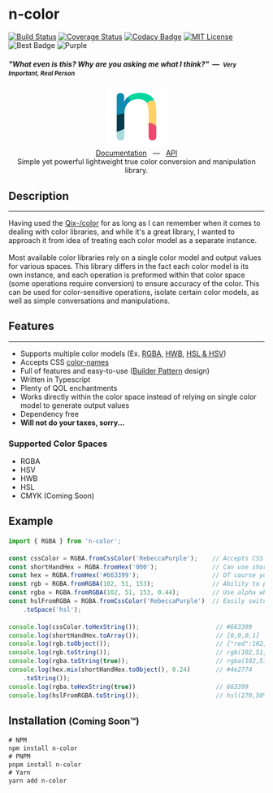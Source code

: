# n-color
[![Build Status](https://github.com/SkinnyPeteTheGiraffe/n-color/actions/workflows/ci.yml/badge.svg)](https://github.com/SkinnyPeteTheGiraffe/n-color/actions/workflows/ci.yml?query=branch%3Amain+)
[![Coverage Status](https://coveralls.io/repos/github/SkinnyPeteTheGiraffe/n-color/badge.svg?branch=main)](https://coveralls.io/github/SkinnyPeteTheGiraffe/n-color?branch=main)
[![Codacy Badge](https://app.codacy.com/project/badge/Grade/1ea5d484507b4ed8812d44c30cf72c43)](https://www.codacy.com/gh/SkinnyPeteTheGiraffe/n-color/dashboard?utm_source=github.com&amp;utm_medium=referral&amp;utm_content=SkinnyPeteTheGiraffe/n-color&amp;utm_campaign=Badge_Grade)
[![MIT License](http://img.shields.io/badge/license-MIT-green.svg)](LICENSE.md)
![Best Badge](https://img.shields.io/badge/another%20js%20library-yes-green)
![Purple](https://img.shields.io/badge/purple-purple)

#### _"What even is this? Why are you asking me what I think?"&nbsp;&nbsp;—&nbsp;&nbsp;<small>Very Important, Real Person</small>_

<div>
    <div style="text-align: center;">
      <a href="https://skinnypetethegiraffe.github.io/n-color/" target="blank"><img src="site/docs/_media/n-color-logo.svg" width="120" alt="Nest Logo" /></a>
      <br/>
    </div>
    <div style="text-align: center;">
        <a href="https://skinnypetethegiraffe.github.io/n-color/" target="blank">Documentation</a>
        &nbsp;&nbsp;—&nbsp;&nbsp;
        <a href="https://skinnypetethegiraffe.github.io/n-color/api/" target="blank">API</a>
        <div style="text-align: center;">
            Simple yet powerful lightweight true color conversion and manipulation library.
        </div>
    </div>
</div>

## Description
<hr />

Having used the [Qix-/color](https://github.com/Qix-/color) for as long as I can remember when it comes to dealing with color libraries, and while
it's a great library, I wanted to approach it from idea of treating each color model as a separate instance.<br/><br/>Most available color
libraries rely on a single color model and output values for various spaces. This library differs in the fact each color model is its own
instance, and each operation is preformed within that color space (some operations require conversion) to ensure accuracy of the color.
This can be used for color-sensitive operations, isolate certain color models, as well as simple conversations and manipulations.

## Features
<hr />

  * Supports multiple color models (Ex. [RGBA](https://en.wikipedia.org/wiki/RGBA_color_model), [HWB](https://en.wikipedia.org/wiki/HWB_color_model), [HSL & HSV](https://en.wikipedia.org/wiki/HSL_and_HSV))
  * Accepts CSS [color-names](https://www.w3schools.com/colors/colors_names.asp)
  * Full of features and easy-to-use ([Builder Pattern](https://en.wikipedia.org/wiki/Builder_pattern#:~:text=The%20builder%20pattern%20is%20a,Gang%20of%20Four%20design%20patterns.) design)
  * Written in Typescript
  * Plenty of QOL enchantments
  * Works directly within the color space instead of relying on single color model to generate output values
  * Dependency free
  * **Will not do your taxes, sorry...**

### Supported Color Spaces
* RGBA
* HSV
* HWB
* HSL
* CMYK (Coming Soon)
## Example
```typescript
import { RGBA } from 'n-color';

const cssColor = RGBA.fromCssColor('RebeccaPurple');    // Accepts CSS Color Names
const shortHandHex = RGBA.fromHex('000');               // Can use shorthand hex values with and without hashtags
const hex = RGBA.fromHex('#663399');                    // Of course you can use hex (for any color space)
const rgb = RGBA.fromRGBA(102, 51, 153);                // Ability to pass in values (useful for external color space modifacations)
const rgba = RGBA.fromRGBA(102, 51, 153, 0.44);         // Use alpha when applicable
const hslFromRGBA = RGBA.fromCssColor('RebeccaPurple')  // Easily switch between color models
    .toSpace('hsl');                                            

console.log(cssColor.toHexString());                     // #663399
console.log(shortHandHex.toArray());                     // [0,0,0,1]
console.log(rgb.toObject());                             // {"red":102,"green":51,"blue":153,"alpha":1}
console.log(rgb.toString());                             // rgb(102,51,153)
console.log(rgba.toString(true));                        // rgba(102,51,153,0.44)
console.log(hex.mix(shortHandHex.toObject(), 0.24)       // #4e2774
    .toString()); 
console.log(rgba.toHexString(true))                      // 663399
console.log(hslFromRGBA.toString());                     // hsl(270,50%,40%)
```

## Installation <small>(Coming Soon™)</small>
```shell
# NPM
npm install n-color
# PNPM
pnpm install n-color
# Yarn
yarn add n-color
```
